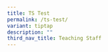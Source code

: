 ```yaml
---
title: TS Test
permalink: /ts-test/
variant: tiptap
description: ""
third_nav_title: Teaching Staff
---
```


